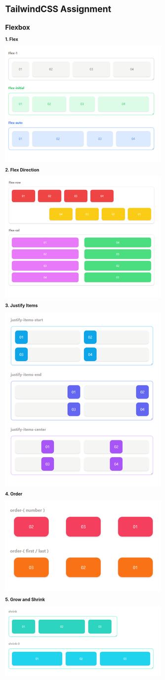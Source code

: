 # TailwindCSS Assignment

## Flexbox

**1. Flex**

![image](./flexbox%20img/flex.png)

**2. Flex Direction**

![image](./flexbox%20img/direction.png)

**3. Justify Items**

![image](./flexbox%20img/justify.png)

**4. Order**

![image](./flexbox%20img/order.png)

**5. Grow and Shrink**

![image](./flexbox%20img/g%20and%20s.png)